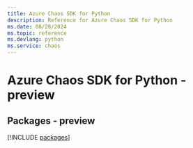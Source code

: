 ```yaml
---
title: Azure Chaos SDK for Python
description: Reference for Azure Chaos SDK for Python
ms.date: 08/28/2024
ms.topic: reference
ms.devlang: python
ms.service: chaos
---
```

# Azure Chaos SDK for Python - preview
## Packages - preview
[!INCLUDE [packages](chaos-index.md)]